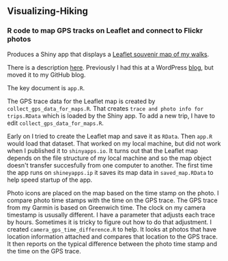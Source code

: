 ## Visualizing-Hiking
### R code to map GPS tracks on Leaflet and connect to Flickr photos
Produces a Shiny app that displays a [Leaflet souvenir map of my walks](https://goldin.shinyapps.io/Walks/).


There is a description [here](https://johngoldin.github.io/2016/06/28/technical-note--shiny-souvenir-map-of-walks/). Previously
I had this at a WordPress [blog](https://caniblogtoo.wordpress.com/2016/06/28/technical-note-souvenir-shiny-map/), but moved it to my GitHub blog.

The key document is `app.R`.

The GPS trace data for the Leaflet map is created by `collect_gps_data_for_maps.R`. That creates `trace and photo info for trips.RData` which is loaded by the Shiny app. To add a new trip, I have to edit `collect_gps_data_for_maps.R`.

Early on I tried to create the Leaflet map and save it as `RData`. Then `app.R` would load that dataset. That worked on my local machine, but did not work when I published it to `shinyapps.io`. It turns out that the Leaflet map depends on the file structure of
my local machine and so the map object doesn't transfer succesfully from one computer to another. The first time the app runs on `shineyapps.ip` it saves its map data in `saved_map.RData` to help speed startup of the app.

Photo icons are placed on the map based on the time stamp on the photo. I compare photo time stamps with the time on the GPS trace.
The GPS trace from my Garmin is based on Greenwich time. The clock on my camera timestamp is ususally different. I have
a parameter that adjusts each trace by hours. Sometimes it is tricky to figure out how to do that adjustment. I created
`camera_gps_time_difference.R` to help. It looks at photos that have location information attached and compares that location to the GPS trace. It then reports on the typical difference between the photo time stamp and the time on the GPS trace.


